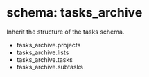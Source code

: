 # schema: tasks_archive

Inherit the structure of the tasks schema.

- tasks_archive.projects
- tasks_archive.lists
- tasks_archive.tasks
- tasks_archive.subtasks
